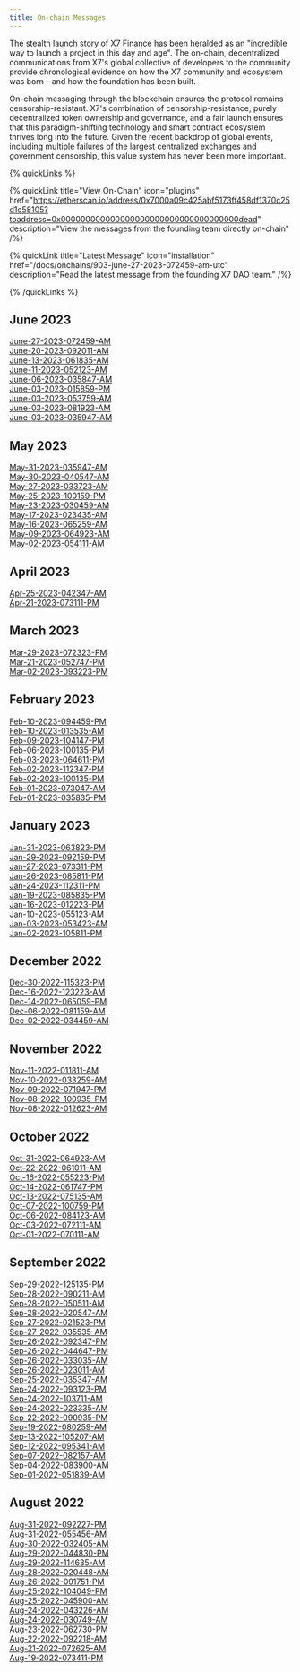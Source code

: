 ```yaml
---
title: On-chain Messages
---
```


The stealth launch story of X7 Finance has been heralded as an "incredible way to launch a project in this day and age". The on-chain, decentralized communications from X7's global collective of developers to the community provide chronological evidence on how the X7 community and ecosystem was born - and how the foundation has been built.

On-chain messaging through the blockchain ensures the protocol remains censorship-resistant. X7's combination of censorship-resistance, purely decentralized token ownership and governance, and a fair launch ensures that this paradigm-shifting technology and smart contract ecosystem thrives long into the future. Given the recent backdrop of global events, including multiple failures of the largest centralized exchanges and government censorship, this value system has never been more important.

{% quickLinks %}

{% quickLink title="View On-Chain" icon="plugins" href="https://etherscan.io/address/0x7000a09c425abf5173ff458df1370c25d1c58105?toaddress=0x000000000000000000000000000000000000dead" description="View the messages from the founding team directly on-chain" /%}

{% quickLink title="Latest Message" icon="installation" href="/docs/onchains/903-june-27-2023-072459-am-utc" description="Read the latest message from the founding X7 DAO team." /%}

{% /quickLinks %}

## June 2023

[June-27-2023-072459-AM](/docs/onchains/903-june-27-2023-072459-am-utc)\
[June-20-2023-092011-AM](/docs/onchains/904-june-20-2023-092011-am-utc)\
[June-13-2023-061835-AM](/docs/onchains/905-june-13-2023-061835-am-utc)\
[June-11-2023-052123-AM](/docs/onchains/906-june-11-2023-052123-am-utc)\
[June-06-2023-035847-AM](/docs/onchains/907-june-06-2023-035847-am-utc)\
[June-03-2023-015859-PM](/docs/onchains/908-june-03-2023-015859-pm-utc)\
[June-03-2023-053759-AM](/docs/onchains/909-june-03-2023-053759-am-utc)\
[June-03-2023-081923-AM](/docs/onchains/910-june-03-2023-081923-am-utc)\
[June-03-2023-035947-AM](/docs/onchains/911-june-03-2023-025411-am-utc)

## May 2023

[May-31-2023-035947-AM](/docs/onchains/912-may-31-2023-035947-am-utc)\
[May-30-2023-040547-AM](/docs/onchains/913-may-30-2023-040547-am-utc)\
[May-27-2023-033723-AM](/docs/onchains/914-may-27-2023-033723-am-utc)\
[May-25-2023-100159-PM](/docs/onchains/915-may-25-2023-100159-pm-utc)\
[May-23-2023-030459-AM](/docs/onchains/916-may-23-2023-030459-am-utc)\
[May-17-2023-023435-AM](/docs/onchains/917-may-17-2023-023435-am-utc)\
[May-16-2023-065259-AM](/docs/onchains/918-may-16-2023-065259-am-utc)\
[May-09-2023-064923-AM](/docs/onchains/919-may-09-2023-064923-am-utc)\
[May-02-2023-054111-AM](/docs/onchains/920-may-02-2023-054111-am-utc)

## April 2023

[Apr-25-2023-042347-AM](/docs/onchains/921-apr-25-2023-042347-am-utc)\
[Apr-21-2023-073111-PM](/docs/onchains/922-apr-21-2023-073111-pm-utc)

## March 2023

[Mar-29-2023-072323-PM](/docs/onchains/923-mar-29-2023-072323-pm-utc)\
[Mar-21-2023-052747-PM](/docs/onchains/924-mar-21-2023-052747-pm-utc)\
[Mar-02-2023-093223-PM](/docs/onchains/925-mar-02-2023-093223-pm-utc)

## February 2023

[Feb-10-2023-094459-PM](/docs/onchains/926-feb-10-2023-094459-pm-utc)\
[Feb-10-2023-013535-AM](/docs/onchains/927-feb-10-2023-013535-am-utc)\
[Feb-09-2023-104147-PM](/docs/onchains/928-feb-09-2023-104147-pm-utc)\
[Feb-06-2023-100135-PM](/docs/onchains/929-feb-06-2023-052259-am-utc)\
[Feb-03-2023-064611-PM](/docs/onchains/930-feb-03-2023-064611-pm-utc)\
[Feb-02-2023-112347-PM](/docs/onchains/931-feb-02-2023-112347-pm-utc)\
[Feb-02-2023-100135-PM](/docs/onchains/932-feb-02-2023-100135-pm-utc)\
[Feb-01-2023-073047-AM](/docs/onchains/933-feb-01-2023-073047-am-utc)\
[Feb-01-2023-035835-PM](/docs/onchains/934-feb-01-2023-035835-pm-utc)

## January 2023

[Jan-31-2023-063823-PM](/docs/onchains/935-jan-31-2023-063823-pm-utc)\
[Jan-29-2023-092159-PM](/docs/onchains/936-jan-29-2023-092159-pm-utc)\
[Jan-27-2023-073311-PM](/docs/onchains/937-jan-27-2023-073311-pm-utc)\
[Jan-26-2023-085811-PM](/docs/onchains/938-jan-26-2023-085811-pm-utc)\
[Jan-24-2023-112311-PM](/docs/onchains/939-jan-24-2023-112311-pm-utc)\
[Jan-19-2023-085835-PM](/docs/onchains/940-jan-19-2023-085835-pm-utc)\
[Jan-16-2023-012223-PM](/docs/onchains/941-jan-16-2023-012223-pm-utc)\
[Jan-10-2023-055123-AM](/docs/onchains/942-jan-10-2023-055123-am-utc)\
[Jan-03-2023-053423-AM](/docs/onchains/943-jan-03-2023-053423-am-utc)\
[Jan-02-2023-105811-PM](/docs/onchains/944-jan-02-2023-105811-pm-utc)

## December 2022

[Dec-30-2022-115323-PM](/docs/onchains/945-dec-30-2022-115323-pm-utc)\
[Dec-16-2022-123223-AM](/docs/onchains/946-dec-16-2022-123223-am-utc)\
[Dec-14-2022-065059-PM](/docs/onchains/947-dec-14-2022-065059-pm-utc)\
[Dec-06-2022-081159-AM](/docs/onchains/948-dec-06-2022-081159-am-utc)\
[Dec-02-2022-034459-AM](/docs/onchains/949-dec-02-2022-034459-am-utc)

## November 2022

[Nov-11-2022-011811-AM](/docs/onchains/950-nov-11-2022-011811-am-utc)\
[Nov-10-2022-033259-AM](/docs/onchains/951-nov-10-2022-033259-am-utc)\
[Nov-09-2022-071947-PM](/docs/onchains/952-nov-09-2022-071947-pm-utc)\
[Nov-08-2022-100935-PM](/docs/onchains/953-nov-08-2022-100935-pm-utc)\
[Nov-08-2022-012623-AM](/docs/onchains/954-nov-08-2022-012623-am-utc)

## October 2022

[Oct-31-2022-064923-AM](/docs/onchains/955-oct-31-2022-064923-am-utc)\
[Oct-22-2022-061011-AM](/docs/onchains/956-oct-22-2022-061011-am-utc)\
[Oct-16-2022-055223-PM](/docs/onchains/957-oct-16-2022-055223-pm-utc)\
[Oct-14-2022-061747-PM](/docs/onchains/958-oct-14-2022-061747-pm-utc)\
[Oct-13-2022-075135-AM](/docs/onchains/959-oct-13-2022-075135-am-utc)\
[Oct-07-2022-100759-PM](/docs/onchains/960-oct-07-2022-100759-pm-utc)\
[Oct-06-2022-084123-AM](/docs/onchains/961-oct-06-2022-084123-am-utc)\
[Oct-03-2022-072111-AM](/docs/onchains/962-oct-03-2022-072111-am-utc)\
[Oct-01-2022-070111-AM](/docs/onchains/963-oct-01-2022-070111-am-utc)

## September 2022

[Sep-29-2022-125135-PM](/docs/onchains/964-sep-29-2022-125135-pm-utc)\
[Sep-28-2022-090211-AM](/docs/onchains/965-sep-28-2022-090211-am-utc)\
[Sep-28-2022-050511-AM](/docs/onchains/966-sep-28-2022-050511-am-utc)\
[Sep-28-2022-020547-AM](/docs/onchains/967-sep-28-2022-020547-am-utc)\
[Sep-27-2022-021523-PM](/docs/onchains/968-sep-27-2022-021523-pm-utc)\
[Sep-27-2022-035535-AM](/docs/onchains/969-sep-27-2022-035535-am-utc)\
[Sep-26-2022-092347-PM](/docs/onchains/970-sep-26-2022-092347-pm-utc)\
[Sep-26-2022-044647-PM](/docs/onchains/971-sep-26-2022-044647-pm-utc)\
[Sep-26-2022-033035-AM](/docs/onchains/972-sep-26-2022-033035-am-utc)\
[Sep-26-2022-023011-AM](/docs/onchains/973-sep-26-2022-023011-am-utc)\
[Sep-25-2022-035347-AM](/docs/onchains/974-sep-25-2022-035347-am-utc)\
[Sep-24-2022-093123-PM](/docs/onchains/975-sep-24-2022-093123-pm-utc)\
[Sep-24-2022-103711-AM](/docs/onchains/976-sep-24-2022-103711-am-utc)\
[Sep-24-2022-023335-AM](/docs/onchains/977-sep-24-2022-023335-am-utc)\
[Sep-22-2022-090935-PM](/docs/onchains/978-sep-22-2022-090935-pm-utc)\
[Sep-19-2022-080259-AM](/docs/onchains/979-sep-19-2022-080259-am-utc)\
[Sep-13-2022-105207-AM](/docs/onchains/980-sep-13-2022-105207-am-utc)\
[Sep-12-2022-095341-AM](/docs/onchains/981-sep-12-2022-095341-am-utc)\
[Sep-07-2022-082157-AM](/docs/onchains/982-sep-07-2022-082157-am-utc)\
[Sep-04-2022-083900-AM](/docs/onchains/983-sep-04-2022-083900-am-utc)\
[Sep-01-2022-051839-AM](/docs/onchains/984-sep-01-2022-051839-am-utc)

## August 2022

[Aug-31-2022-092227-PM](/docs/onchains/985-aug-31-2022-092227-pm-utc)\
[Aug-31-2022-055456-AM](/docs/onchains/986-aug-31-2022-055456-am-utc)\
[Aug-30-2022-032405-AM](/docs/onchains/987-aug-30-2022-032405-am-utc)\
[Aug-29-2022-044830-PM](/docs/onchains/988-aug-29-2022-044830-pm-utc)\
[Aug-29-2022-114635-AM](/docs/onchains/989-aug-29-2022-114635-am-utc)\
[Aug-28-2022-020448-AM](/docs/onchains/990-aug-28-2022-020448-am-utc)\
[Aug-26-2022-091751-PM](/docs/onchains/991-aug-26-2022-091751-pm-utc)\
[Aug-25-2022-104049-PM](/docs/onchains/992-aug-25-2022-104049-pm-utc)\
[Aug-25-2022-045900-AM](/docs/onchains/993-aug-25-2022-045900-am-utc)\
[Aug-24-2022-043226-AM](/docs/onchains/994-aug-24-2022-043226-am-utc)\
[Aug-24-2022-030749-AM](/docs/onchains/995-aug-24-2022-030749-am-utc)\
[Aug-23-2022-062730-PM](/docs/onchains/996-aug-23-2022-062730-pm-utc)\
[Aug-22-2022-092218-AM](/docs/onchains/997-aug-22-2022-092218-am-utc)\
[Aug-21-2022-072625-AM](/docs/onchains/998-aug-21-2022-072625-am-utc)\
[Aug-19-2022-073411-PM](/docs/onchains/999-aug-19-2022-073411-pm-utc)
